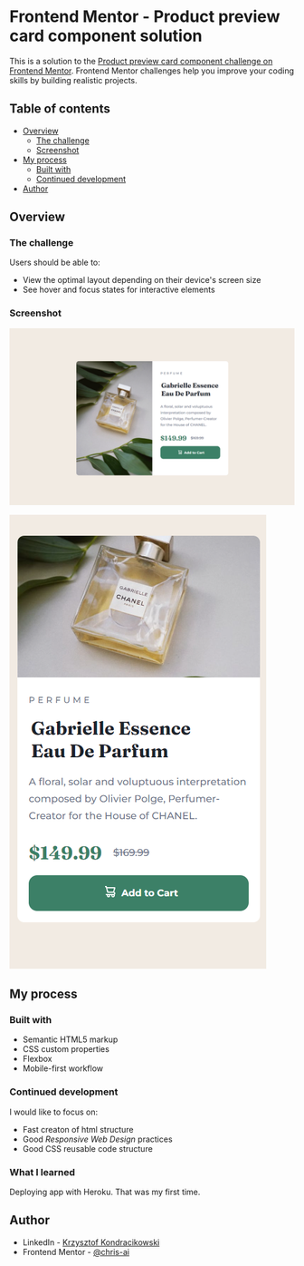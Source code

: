 # Frontend Mentor - Product preview card component solution

This is a solution to the [Product preview card component challenge on Frontend Mentor](https://www.frontendmentor.io/challenges/product-preview-card-component-GO7UmttRfa). Frontend Mentor challenges help you improve your coding skills by building realistic projects.

## Table of contents

- [Overview](#overview)
  - [The challenge](#the-challenge)
  - [Screenshot](#screenshot)
- [My process](#my-process)
  - [Built with](#built-with)
  - [Continued development](#continued-development)
- [Author](#author)

## Overview

### The challenge

Users should be able to:

- View the optimal layout depending on their device's screen size
- See hover and focus states for interactive elements

### Screenshot

![](./images/screenshot_1.png)

![](./images/screenshot_2.png)

## My process

### Built with

- Semantic HTML5 markup
- CSS custom properties
- Flexbox
- Mobile-first workflow

### Continued development

I would like to focus on:

- Fast creaton of html structure
- Good <i>Responsive Web Design</i> practices
- Good CSS reusable code structure

### What I learned

Deploying app with Heroku. That was my first time.

## Author

- LinkedIn - [Krzysztof Kondracikowski](https://www.linkedin.com/in/krzysztof-kondracikowski-87a3491b3/)
- Frontend Mentor - [@chris-ai](https://www.frontendmentor.io/profile/Chris-ai)
